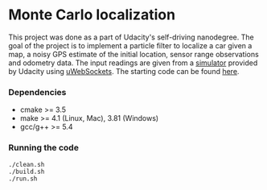# Monte Carlo localization

This project was done as a part of Udacity's self-driving nanodegree. The goal of the project is to implement a particle filter to localize a car given a map, a noisy GPS estimate of the initial location, sensor range observations and odometry data. The input readings are given from a [simulator](https://github.com/udacity/self-driving-car-sim/releases) provided by Udacity using [uWebSockets](https://github.com/uNetworking/uWebSockets).
The starting code can be found [here](https://github.com/udacity/CarND-Kidnapped-Vehicle-Project).

### Dependencies

* cmake >= 3.5
* make >= 4.1 (Linux, Mac), 3.81 (Windows)
* gcc/g++ >= 5.4


### Running the code

```
./clean.sh
./build.sh
./run.sh
```

